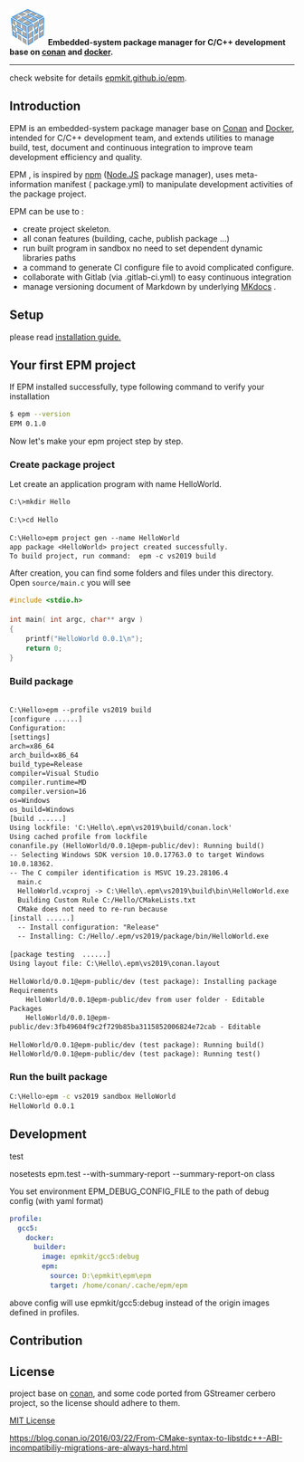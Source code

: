 





<img src="./logo.png" width=64 height=64/> **Embedded-system package manager for C/C++ development base on [conan](conan.io) and [docker](https://docker.com).**

------

check website for details [epmkit.github.io/epm](https://epmkit.github.io/epm).



## Introduction

EPM is an embedded-system package manager base on [Conan](https://conan.io/) and [Docker](https://docker.com/), intended for C/C++ development team, and extends utilities to manage build, test, document and continuous integration to improve team development efficiency and quality.

EPM , is inspired by [npm](npmjs.org) ([Node.JS](nodejs.org) package manager),  uses meta-information manifest ( package.yml) to manipulate development activities of the package project.

EPM can be use to :

- create project skeleton.
- all conan features (building, cache, publish package ...)
- run built program in sandbox no need to set dependent dynamic libraries paths
- a command to generate CI configure file to avoid complicated configure.
- collaborate with Gitlab (via .gitlab-ci.yml) to easy continuous integration
- manage versioning document of Markdown by underlying [MKdocs](https://www.mkdocs.org/) .



## Setup

please read [installation guide.](./docs/installation.md)

## Your first EPM project

If  EPM installed successfully, type following command to verify your installation

```bash
$ epm --version
EPM 0.1.0
```

Now let's make your epm project step by step.

### Create package project

Let create an application program with name HelloWorld.

```shell
C:\>mkdir Hello

C:\>cd Hello

C:\Hello>epm project gen --name HelloWorld
app package <HelloWorld> project created successfully.
To build project, run command:  epm -c vs2019 build
```

After creation, you can find some folders and files under this directory. Open `source/main.c` you will see

```C
#include <stdio.h>

int main( int argc, char** argv )
{
    printf("HelloWorld 0.0.1\n");
    return 0;
}
```



### Build package

```shell

C:\Hello>epm --profile vs2019 build
[configure ......]
Configuration:
[settings]
arch=x86_64
arch_build=x86_64
build_type=Release
compiler=Visual Studio
compiler.runtime=MD
compiler.version=16
os=Windows
os_build=Windows
[build ......]
Using lockfile: 'C:\Hello\.epm\vs2019\build/conan.lock'
Using cached profile from lockfile
conanfile.py (HelloWorld/0.0.1@epm-public/dev): Running build()
-- Selecting Windows SDK version 10.0.17763.0 to target Windows 10.0.18362.
-- The C compiler identification is MSVC 19.23.28106.4
  main.c
  HelloWorld.vcxproj -> C:\Hello\.epm\vs2019\build\bin\HelloWorld.exe
  Building Custom Rule C:/Hello/CMakeLists.txt
  CMake does not need to re-run because 
[install ......]
  -- Install configuration: "Release"
  -- Installing: C:/Hello/.epm/vs2019/package/bin/HelloWorld.exe

[package testing  ......]
Using layout file: C:\Hello\.epm\vs2019\conan.layout

HelloWorld/0.0.1@epm-public/dev (test package): Installing package
Requirements
    HelloWorld/0.0.1@epm-public/dev from user folder - Editable
Packages
    HelloWorld/0.0.1@epm-public/dev:3fb49604f9c2f729b85ba3115852006824e72cab - Editable

HelloWorld/0.0.1@epm-public/dev (test package): Running build()
HelloWorld/0.0.1@epm-public/dev (test package): Running test()

```

### Run the built package

```bash
C:\Hello>epm -c vs2019 sandbox HelloWorld
HelloWorld 0.0.1
```





## Development

test

nosetests epm.test --with-summary-report --summary-report-on class



You set environment EPM_DEBUG_CONFIG_FILE to the path of debug config (with yaml format)

```yaml
profile:
  gcc5:
    docker:
      builder:
        image: epmkit/gcc5:debug
        epm:
          source: D:\epmkit\epm\epm
          target: /home/conan/.cache/epm/epm
```

above config will use epmkit/gcc5:debug instead of the origin images defined in profiles.

## Contribution



## License

project base on [conan](conan.io), and some code ported from GStreamer cerbero project, so the license should  adhere to them.

[MIT License](./LICENSE.md)

https://blog.conan.io/2016/03/22/From-CMake-syntax-to-libstdc++-ABI-incompatibiliy-migrations-are-always-hard.html